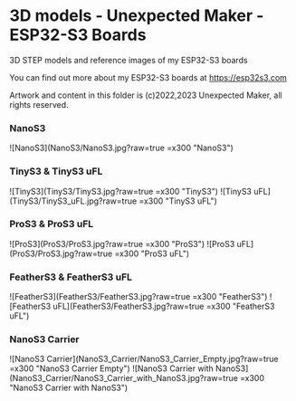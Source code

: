 # 3D models - Unexpected Maker - ESP32-S3 Boards 
3D STEP models and reference images of my ESP32-S3 boards  

You can find out more about my ESP32-S3 boards at https://esp32s3.com 

Artwork and content in this folder is (c)2022,2023 Unexpected Maker, all rights reserved.

### NanoS3
![NanoS3](NanoS3/NanoS3.jpg?raw=true =x300 "NanoS3")

### TinyS3 & TinyS3 uFL
![TinyS3](TinyS3/TinyS3.jpg?raw=true =x300 "TinyS3")
![TinyS3 uFL](TinyS3/TinyS3_uFL.jpg?raw=true =x300 "TinyS3 uFL")

### ProS3 & ProS3 uFL
![ProS3](ProS3/ProS3.jpg?raw=true =x300 "ProS3")
![ProS3 uFL](ProS3/ProS3.jpg?raw=true =x300 "ProS3 uFL")

### FeatherS3 & FeatherS3 uFL
![FeatherS3](FeatherS3/FeatherS3.jpg?raw=true =x300 "FeatherS3")
![FeatherS3 uFL](FeatherS3/FeatherS3.jpg?raw=true =x300 "FeatherS3 uFL")

### NanoS3 Carrier
![NanoS3 Carrier](NanoS3_Carrier/NanoS3_Carrier_Empty.jpg?raw=true =x300 "NanoS3 Carrier Empty")
![NanoS3 Carrier with NanoS3](NanoS3_Carrier/NanoS3_Carrier_with_NanoS3.jpg?raw=true =x300 "NanoS3 Carrier with NanoS3")


